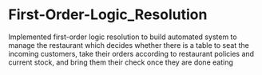 # First-Order-Logic_Resolution
Implemented first-order logic resolution to build automated system to manage the restaurant which decides whether there is a table to seat the incoming customers, take their orders according to restaurant policies and current stock, and bring them their check once they are done eating

